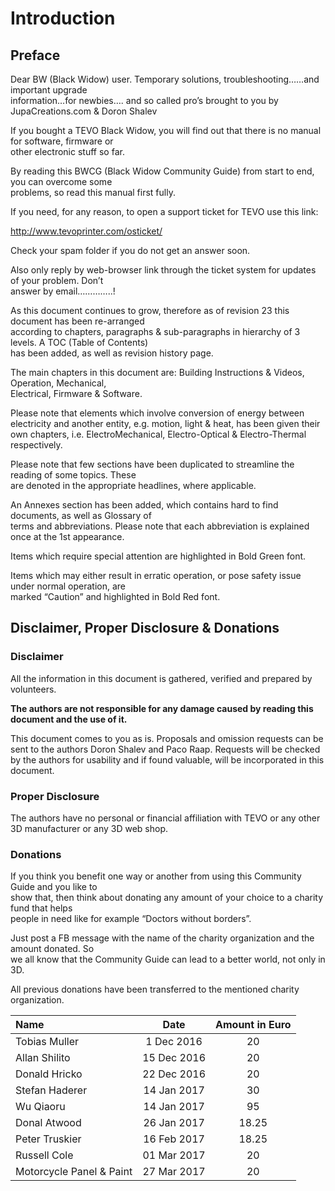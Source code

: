 # Introduction

## Preface

Dear BW \(Black Widow\) user. Temporary solutions, troubleshooting……and important upgrade  
 information…for newbies…. and so called pro’s brought to you by JupaCreations.com & Doron Shalev

If you bought a TEVO Black Widow, you will find out that there is no manual for software, firmware or  
 other electronic stuff so far.

By reading this BWCG \(Black Widow Community Guide\) from start to end, you can overcome some  
 problems, so read this manual first fully.

If you need, for any reason, to open a support ticket for TEVO use this link:

[http://www.tevoprinter.com/osticket/          
](http://www.tevoprinter.com/osticket/)

Check your spam folder if you do not get an answer soon.

Also only reply by web-browser link through the ticket system for updates of your problem. Don’t  
 answer by email…………..!

As this document continues to grow, therefore as of revision 23 this document has been re-arranged  
 according to chapters, paragraphs & sub-paragraphs in hierarchy of 3 levels. A TOC \(Table of Contents\)  
 has been added, as well as revision history page.

The main chapters in this document are: Building Instructions & Videos, Operation, Mechanical,  
 Electrical, Firmware & Software.

Please note that elements which involve conversion of energy between  
 electricity and another entity, e.g. motion, light & heat, has been given their own chapters, i.e. ElectroMechanical, Electro-Optical & Electro-Thermal respectively.

Please note that few sections have been duplicated to streamline the reading of some topics. These  
 are denoted in the appropriate headlines, where applicable.

An Annexes section has been added, which contains hard to find documents, as well as Glossary of  
 terms and abbreviations. Please note that each abbreviation is explained once at the 1st appearance.

Items which require special attention are highlighted in Bold Green font.

Items which may either result in erratic operation, or pose safety issue under normal operation, are  
 marked “Caution” and highlighted in Bold Red font.

## Disclaimer, Proper Disclosure & Donations

### Disclaimer

All the information in this document is gathered, verified and prepared by volunteers.

**The authors are not responsible for any damage caused by reading this document and the use  of it.**

This document comes to you as is. Proposals and omission requests can be sent to the authors Doron Shalev and Paco Raap. Requests will be checked by the authors for usability and if found valuable, will be incorporated in this document.

### Proper Disclosure

The authors have no personal or financial affiliation with TEVO or any other 3D manufacturer or any 3D web shop.

### Donations

If you think you benefit one way or another from using this Community Guide and you like to  
 show that, then think about donating any amount of your choice to a charity fund that helps  
 people in need like for example “Doctors without borders”.

Just post a FB message with the name of the charity organization and the amount donated. So  
 we all know that the Community Guide can lead to a better world, not only in 3D.

All previous donations have been transferred to the mentioned charity organization.

| Name | Date | Amount in Euro |
| :--- | :---: | :---: |
| Tobias Muller | 1 Dec 2016 | 20 |
| Allan Shilito | 15 Dec 2016 | 20 |
| Donald Hricko | 22 Dec 2016 | 20 |
| Stefan Haderer | 14 Jan 2017 | 30 |
| Wu Qiaoru | 14 Jan 2017 | 95 |
| Donal Atwood | 26 Jan 2017 | 18.25 |
| Peter Truskier | 16 Feb 2017 | 18.25 |
| Russell Cole | 01 Mar 2017 | 20 |
| Motorcycle Panel & Paint | 27 Mar 2017 | 20 |



